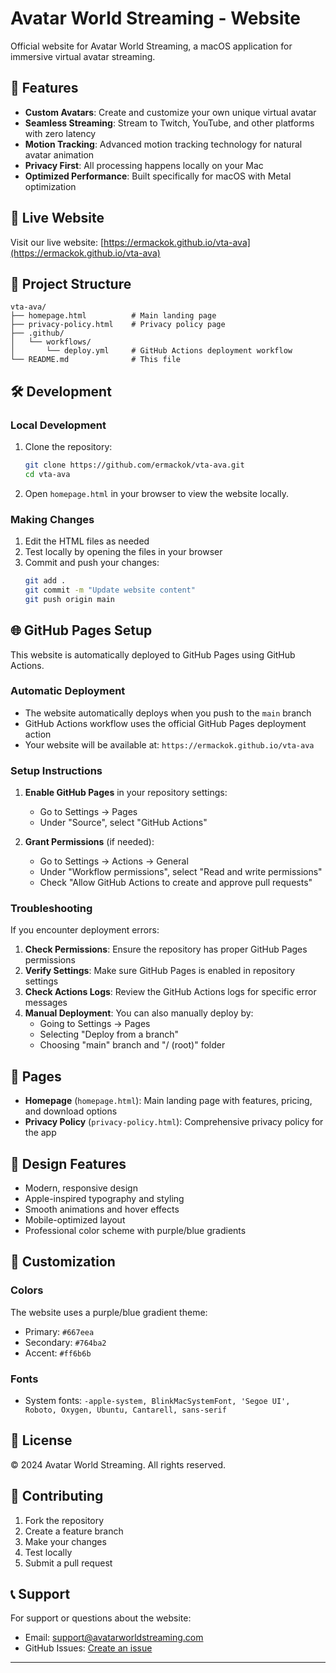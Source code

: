 # Avatar World Streaming - Website

Official website for Avatar World Streaming, a macOS application for immersive virtual avatar streaming.

## 🌟 Features

- **Custom Avatars**: Create and customize your own unique virtual avatar
- **Seamless Streaming**: Stream to Twitch, YouTube, and other platforms with zero latency
- **Motion Tracking**: Advanced motion tracking technology for natural avatar animation
- **Privacy First**: All processing happens locally on your Mac
- **Optimized Performance**: Built specifically for macOS with Metal optimization

## 🚀 Live Website

Visit our live website: [https://ermackok.github.io/vta-ava](https://ermackok.github.io/vta-ava)

## 📁 Project Structure

```
vta-ava/
├── homepage.html          # Main landing page
├── privacy-policy.html    # Privacy policy page
├── .github/
│   └── workflows/
│       └── deploy.yml     # GitHub Actions deployment workflow
└── README.md              # This file
```

## 🛠️ Development

### Local Development

1. Clone the repository:
   ```bash
   git clone https://github.com/ermackok/vta-ava.git
   cd vta-ava
   ```

2. Open `homepage.html` in your browser to view the website locally.

### Making Changes

1. Edit the HTML files as needed
2. Test locally by opening the files in your browser
3. Commit and push your changes:
   ```bash
   git add .
   git commit -m "Update website content"
   git push origin main
   ```

## 🌐 GitHub Pages Setup

This website is automatically deployed to GitHub Pages using GitHub Actions.

### Automatic Deployment

- The website automatically deploys when you push to the `main` branch
- GitHub Actions workflow uses the official GitHub Pages deployment action
- Your website will be available at: `https://ermackok.github.io/vta-ava`

### Setup Instructions

1. **Enable GitHub Pages** in your repository settings:
   - Go to Settings → Pages
   - Under "Source", select "GitHub Actions"

2. **Grant Permissions** (if needed):
   - Go to Settings → Actions → General
   - Under "Workflow permissions", select "Read and write permissions"
   - Check "Allow GitHub Actions to create and approve pull requests"

### Troubleshooting

If you encounter deployment errors:

1. **Check Permissions**: Ensure the repository has proper GitHub Pages permissions
2. **Verify Settings**: Make sure GitHub Pages is enabled in repository settings
3. **Check Actions Logs**: Review the GitHub Actions logs for specific error messages
4. **Manual Deployment**: You can also manually deploy by:
   - Going to Settings → Pages
   - Selecting "Deploy from a branch"
   - Choosing "main" branch and "/ (root)" folder

## 📱 Pages

- **Homepage** (`homepage.html`): Main landing page with features, pricing, and download options
- **Privacy Policy** (`privacy-policy.html`): Comprehensive privacy policy for the app

## 🎨 Design Features

- Modern, responsive design
- Apple-inspired typography and styling
- Smooth animations and hover effects
- Mobile-optimized layout
- Professional color scheme with purple/blue gradients

## 🔧 Customization

### Colors
The website uses a purple/blue gradient theme:
- Primary: `#667eea`
- Secondary: `#764ba2`
- Accent: `#ff6b6b`

### Fonts
- System fonts: `-apple-system, BlinkMacSystemFont, 'Segoe UI', Roboto, Oxygen, Ubuntu, Cantarell, sans-serif`

## 📄 License

© 2024 Avatar World Streaming. All rights reserved.

## 🤝 Contributing

1. Fork the repository
2. Create a feature branch
3. Make your changes
4. Test locally
5. Submit a pull request

## 📞 Support

For support or questions about the website:
- Email: support@avatarworldstreaming.com
- GitHub Issues: [Create an issue](https://github.com/ermackok/vta-ava/issues)

---
